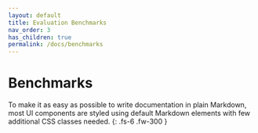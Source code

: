 ```yaml
---
layout: default
title: Evaluation Benchmarks
nav_order: 3
has_children: true
permalink: /docs/benchmarks
---
```


# Benchmarks

To make it as easy as possible to write documentation in plain Markdown, most UI components are styled using default Markdown elements with few additional CSS classes needed.
{: .fs-6 .fw-300 }
